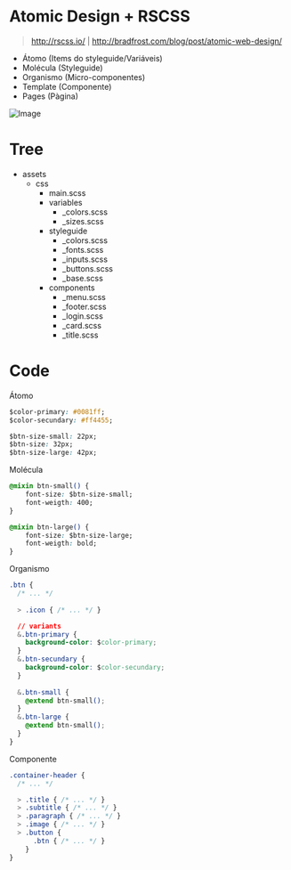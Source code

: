 # Atomic Design + RSCSS
> http://rscss.io/ | http://bradfrost.com/blog/post/atomic-web-design/

- Átomo (Items do styleguide/Variáveis)
- Molécula (Styleguide)
- Organismo (Micro-componentes)
- Template (Componente)
- Pages (Pàgina)

![Image](http://atomicdesign.bradfrost.com/images/content/instagram-atomic.png)

# Tree

- assets
  - css
    - main.scss
    - variables
      - _colors.scss
      - _sizes.scss
    - styleguide
      - _colors.scss
      - _fonts.scss
      - _inputs.scss
      - _buttons.scss
      - _base.scss
    - components
      - _menu.scss
      - _footer.scss
      - _login.scss
      - _card.scss
      - _title.scss
      
# Code

Átomo
```css
$color-primary: #0081ff;
$color-secundary: #ff4455;

$btn-size-small: 22px;
$btn-size: 32px;
$btn-size-large: 42px;
```

Molécula
```css
@mixin btn-small() {
    font-size: $btn-size-small;
    font-weigth: 400;
}

@mixin btn-large() {
    font-size: $btn-size-large;
    font-weigth: bold;
}
```

Organismo
```css
.btn {
  /* ... */
  
  > .icon { /* ... */ }

  // variants
  &.btn-primary {
    background-color: $color-primary;
  }
  &.btn-secundary {
    background-color: $color-secundary;
  }
  
  &.btn-small {
    @extend btn-small();
  }
  &.btn-large {
    @extend btn-small();
  }
}
```

Componente
```css
.container-header {
  /* ... */

  > .title { /* ... */ }
  > .subtitle { /* ... */ }
  > .paragraph { /* ... */ }
  > .image { /* ... */ }
  > .button {
      .btn { /* ... */ }
    }
}
```
